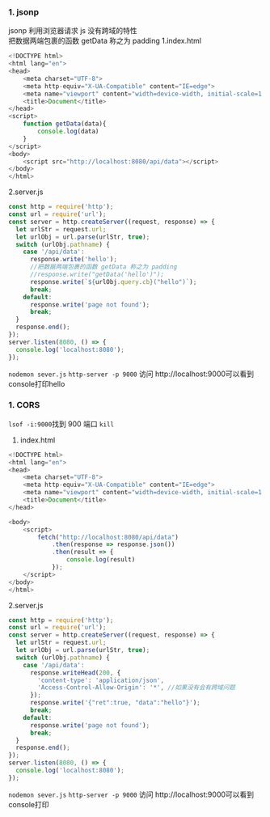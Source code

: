 ### 1. jsonp

jsonp 利用浏览器请求 js 没有跨域的特性  
把数据两端包裹的函数 getData 称之为 padding
1.index.html

```js
<!DOCTYPE html>
<html lang="en">
<head>
    <meta charset="UTF-8">
    <meta http-equiv="X-UA-Compatible" content="IE=edge">
    <meta name="viewport" content="width=device-width, initial-scale=1.0">
    <title>Document</title>
</head>
<script>
    function getData(data){
        console.log(data)
    }
</script>
<body>
    <script src="http://localhost:8080/api/data"></script>
</body>
</html>
```

2.server.js

```js
const http = require('http');
const url = require('url');
const server = http.createServer((request, response) => {
  let urlStr = request.url;
  let urlObj = url.parse(urlStr, true);
  switch (urlObj.pathname) {
    case '/api/data':
      response.write('hello');
      //把数据两端包裹的函数 getData 称之为 padding
      //response.write("getData('hello')");
      response.write(`${urlObj.query.cb}("hello")`);
      break;
    default:
      response.write('page not found');
      break;
  }
  response.end();
});
server.listen(8080, () => {
  console.log('localhost:8080');
});
```

`nodemon sever.js`
`http-server -p 9000`
访问 http://localhost:9000可以看到console打印hello

### 1. CORS

`lsof -i:9000`找到 900 端口
`kill`

1. index.html

```js
<!DOCTYPE html>
<html lang="en">
<head>
    <meta charset="UTF-8">
    <meta http-equiv="X-UA-Compatible" content="IE=edge">
    <meta name="viewport" content="width=device-width, initial-scale=1.0">
    <title>Document</title>
</head>

<body>
    <script>
        fetch("http://localhost:8080/api/data")
            .then(response => response.json())
            .then(result => {
                console.log(result)
            });
    </script>
</body>
</html>
```

2.server.js

```js
const http = require('http');
const url = require('url');
const server = http.createServer((request, response) => {
  let urlStr = request.url;
  let urlObj = url.parse(urlStr, true);
  switch (urlObj.pathname) {
    case '/api/data':
      response.writeHead(200, {
        'content-type': 'application/json',
        'Access-Control-Allow-Origin': '*', //如果没有会有跨域问题
      });
      response.write('{"ret":true, "data":"hello"}');
      break;
    default:
      response.write('page not found');
      break;
  }
  response.end();
});
server.listen(8080, () => {
  console.log('localhost:8080');
});
```

`nodemon sever.js`
`http-server -p 9000`
访问 http://localhost:9000可以看到console打印
